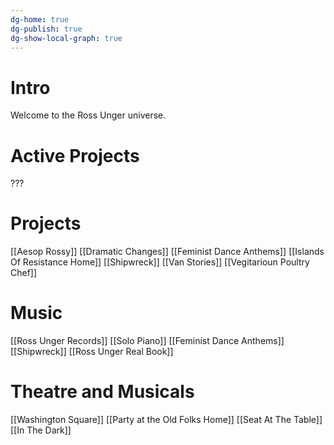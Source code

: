 ```yaml
---
dg-home: true
dg-publish: true
dg-show-local-graph: true
---
```

# Intro
Welcome to the Ross Unger universe.

# Active Projects
???

# Projects
[[Aesop Rossy]]
[[Dramatic Changes]]
[[Feminist Dance Anthems]]
[[Islands Of Resistance Home]]
[[Shipwreck]]
[[Van Stories]]
[[Vegitarioun Poultry Chef]]

# Music
[[Ross Unger Records]]
[[Solo Piano]]
[[Feminist Dance Anthems]]
[[Shipwreck]]
[[Ross Unger Real Book]]


# Theatre and Musicals
[[Washington Square]]
[[Party at the Old Folks Home]]
[[Seat At The Table]]
[[In The Dark]]